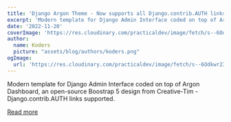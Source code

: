 ```yaml
---
title: 'Django Argon Theme - Now supports all Django.contrib.AUTH links'
excerpt: 'Modern template for Django Admin Interface coded on top of Argon Dashboard, an open-source Boostrap 5 design from Creative-Tim - Django.contrib.AUTH links supported.'
date: '2022-11-20'
coverImage: 'https://res.cloudinary.com/practicaldev/image/fetch/s--6Odkwr23--/c_imagga_scale,f_auto,fl_progressive,h_420,q_auto,w_1000/https://dev-to-uploads.s3.amazonaws.com/uploads/articles/pxsc4kfup5kdttjxeql6.jpg'
author:
  name: Koders
  picture: "assets/blog/authors/koders.png"
ogImage:
  url: 'https://res.cloudinary.com/practicaldev/image/fetch/s--6Odkwr23--/c_imagga_scale,f_auto,fl_progressive,h_420,q_auto,w_1000/https://dev-to-uploads.s3.amazonaws.com/uploads/articles/pxsc4kfup5kdttjxeql6.jpg'
---
```


Modern template for Django Admin Interface coded on top of Argon Dashboard, an open-source Boostrap 5 design from Creative-Tim - Django.contrib.AUTH links supported.

[Read more](https://dev.to/sm0ke/django-argon-theme-now-supports-all-djangocontribauth-links-1p69)
